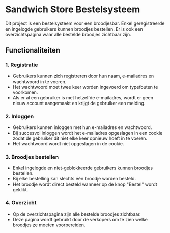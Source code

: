 # Sandwich Store Bestelsysteem

Dit project is een bestelsysteem voor een broodjesbar. Enkel geregistreerde en ingelogde gebruikers kunnen broodjes bestellen. Er is ook een overzichtspagina waar alle bestelde broodjes zichtbaar zijn.

## Functionaliteiten

### 1. Registratie
- Gebruikers kunnen zich registreren door hun naam, e-mailadres en wachtwoord in te voeren.
- Het wachtwoord moet twee keer worden ingevoerd om typefouten te voorkomen.
- Als er al een gebruiker is met hetzelfde e-mailadres, wordt er geen nieuw account aangemaakt en krijgt de gebruiker een melding.

### 2. Inloggen
- Gebruikers kunnen inloggen met hun e-mailadres en wachtwoord.
- Bij succesvol inloggen wordt het e-mailadres opgeslagen in een cookie zodat de gebruiker dit niet elke keer opnieuw hoeft in te voeren.
- Het wachtwoord wordt niet opgeslagen in de cookie.

### 3. Broodjes bestellen
- Enkel ingelogde en niet-geblokkeerde gebruikers kunnen broodjes bestellen.
- Bij elke bestelling kan slechts één broodje worden besteld.
- Het broodje wordt direct besteld wanneer op de knop "Bestel" wordt geklikt.

### 4. Overzicht
- Op de overzichtspagina zijn alle bestelde broodjes zichtbaar.
- Deze pagina wordt gebruikt door de verkopers om te zien welke broodjes ze moeten voorbereiden.
